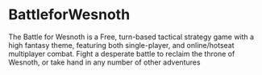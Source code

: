 # BattleforWesnoth

The Battle for Wesnoth is a Free, turn-based tactical strategy game with a high fantasy theme, 
featuring both single-player, and online/hotseat multiplayer combat. 
Fight a desperate battle to reclaim the throne of Wesnoth, or take hand in any number of other adventures
